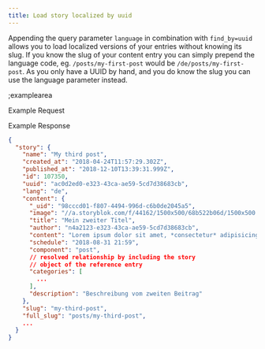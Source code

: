 ```yaml
---
title: Load story localized by uuid
---
```


Appending the query parameter `language` in combination with `find_by=uuid` allows you to load localized versions of your entries without knowing its slug. If you know the slug of your content entry you can simply prepend the language code, eg. `/posts/my-first-post` would be `/de/posts/my-first-post`. As you only have a UUID by hand, and you do know the slug you can use the language parameter instead.

;examplearea

Example Request

<RequestExample url="https://api.storyblok.com/v1/cdn/stories/ac0d2ed0-e323-43ca-ae59-5cd7d38683cb?token=ask9soUkv02QqbZgmZdeDAtt&find_by=uuid&language=de"></RequestExample>

Example Response

```json
{  
  "story": {
    "name": "My third post",
    "created_at": "2018-04-24T11:57:29.302Z",
    "published_at": "2018-12-10T13:39:31.999Z",
    "id": 107350,
    "uuid": "ac0d2ed0-e323-43ca-ae59-5cd7d38683cb",
    "lang": "de",
    "content": {
      "_uid": "98cccd01-f807-4494-996d-c6b0de2045a5",
      "image": "//a.storyblok.com/f/44162/1500x500/68b522b06d/1500x500.jpeg",
      "title": "Mein zweiter Titel",
      "author": "n4a2123-e323-43ca-ae59-5cd7d38683cb",
      "content": "Lorem ipsum dolor sit amet, *consectetur* adipisicing elit, sed do eiusmod\ntempor incididunt ut **labore et dolore magna aliqua**.",
      "schedule": "2018-08-31 21:59",
      "component": "post",
      // resolved relationship by including the story 
      // object of the reference entry
      "categories": [
        ...
      ],
      "description": "Beschreibung vom zweiten Beitrag"
    },
    "slug": "my-third-post",
    "full_slug": "posts/my-third-post",
    ...
  }
}
```
